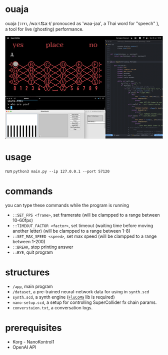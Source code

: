 # ouaja

ouaja (วาจา, /waː˧.t͡ɕaː˧/ pronouced as 'waa-jaa', a Thai word for "speech" ), a tool for live (ghosting) performance.

<img src="images/preview.png"/>

# usage

run `python3 main.py --ip 127.0.0.1 --port 57120`

# commands

you can type these commands while the program is running

- `::SET_FPS <frame>`, set framerate (will be clampped to a range between 10-60fps)
- `::TIMEOUT_FACTOR <factor>`, set timeout (waiting time before moving another letter) (will be clampped to a range between 1-8)
- `::SET_MAX_SPEED <speed>`, set max speed (will be clampped to a range between 1-200)
- `::BREAK`, stop printing answer
- `::BYE`, quit program

# structures

- `/app`, main program
- `/dataset`, a pre-trained neural-network data for using in `synth.scd`
- `synth.scd`, a synth engine ([`FluCoMa`](https://github.com/flucoma/flucoma-sc) lib is required)
- `nano-setup.scd`, a setup for controlling SuperCollider fx chain params.
- `converstaion.txt`, a conversation logs.

# prerequisites

- Korg - NanoKontrol1
- OpenAI API
